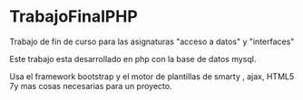 # TrabajoFinalPHP

Trabajo de fin de curso para las asignaturas "acceso a datos" y "interfaces" 

Este trabajo esta desarrollado en php con la base de datos mysql. 

Usa el framework bootstrap y el motor de plantillas de smarty , ajax, HTML5 7y mas cosas necesarias para un proyecto. 


